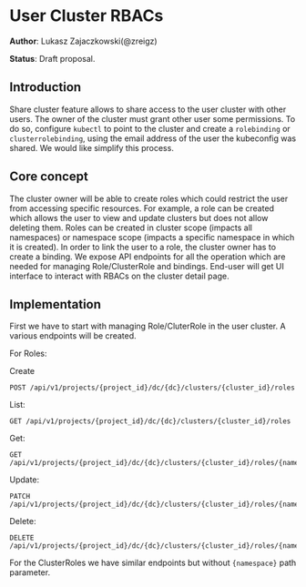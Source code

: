 # User Cluster RBACs
**Author**: Lukasz Zajaczkowski(@zreigz)

**Status**: Draft proposal.

## Introduction
Share cluster feature allows to share access to the user cluster with other users.
The owner of the cluster must grant other user some permissions. To do so, configure `kubectl` to point to the cluster and
create a `rolebinding` or `clusterrolebinding`, using the email address of the user the kubeconfig was shared.
We would like simplify this process.

## Core concept
The cluster owner will be able to create roles which could restrict the user from accessing specific resources.
For example, a role can be created which allows the user to view and update clusters but does not allow deleting them.
Roles can be created in cluster scope (impacts all namespaces) or namespace scope (impacts a specific namespace in which it is created).
In order to link the user to a role, the cluster owner has to create a binding.
We expose API endpoints for all the operation which are needed for managing Role/ClusterRole and bindings.
End-user will get UI interface to interact with RBACs on the cluster detail page.

## Implementation
First we have to start with managing Role/CluterRole in the user cluster. A various endpoints will be created.

For Roles:

Create
```
POST /api/v1/projects/{project_id}/dc/{dc}/clusters/{cluster_id}/roles
```

List:
```
GET /api/v1/projects/{project_id}/dc/{dc}/clusters/{cluster_id}/roles
```

Get:
```
GET /api/v1/projects/{project_id}/dc/{dc}/clusters/{cluster_id}/roles/{namespace}/{role_id}
```

Update:
```
PATCH /api/v1/projects/{project_id}/dc/{dc}/clusters/{cluster_id}/roles/{namespace}/{role_id}
```

Delete:
```
DELETE /api/v1/projects/{project_id}/dc/{dc}/clusters/{cluster_id}/roles/{namespace}/{role_id}
```

For the ClusterRoles we have similar endpoints but without `{namespace}` path parameter.








